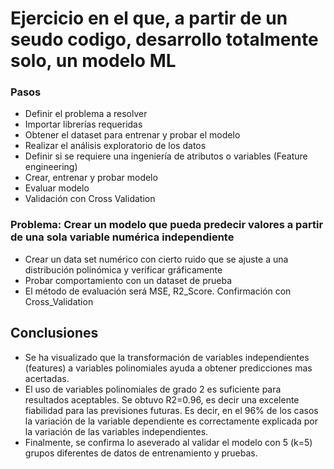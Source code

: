 # Ejercicio en el que, a partir de un seudo codigo, desarrollo totalmente solo, un modelo ML
### Pasos
- Definir el problema a resolver
- Importar librerías requeridas
- Obtener el dataset para entrenar y probar el modelo
- Realizar el análisis exploratorio de los datos
- Definir si se requiere una ingeniería de atributos o variables (Feature engineering)
- Crear, entrenar y probar modelo
- Evaluar modelo
- Validación con Cross Validation
### Problema: Crear un modelo que pueda predecir valores a partir de una sola variable numérica independiente
- Crear un data set numérico con cierto ruido que se ajuste a una distribución polinómica y verificar gráficamente
- Probar comportamiento con un dataset de prueba
- El método de evaluación será MSE, R2_Score. Confirmación con Cross_Validation
## Conclusiones
- Se ha visualizado que la transformación de variables independientes (features) a variables polinomiales ayuda a obtener predicciones mas acertadas.
- El uso de variables polinomiales de grado 2 es suficiente para resultados aceptables. Se obtuvo R2=0.96, es decir una excelente fiabilidad para las previsiones futuras. Es decir, en el 96% de los casos la variación de la variable dependiente es correctamente explicada por la variación de las variables independientes.
- Finalmente, se confirma lo aseverado al validar el modelo con 5 (k=5) grupos diferentes de datos de entrenamiento y pruebas.

